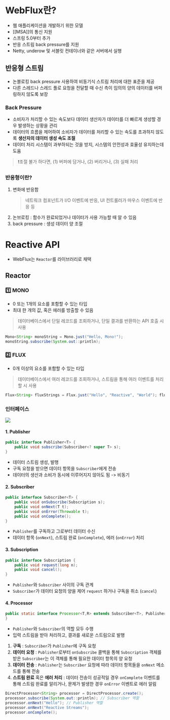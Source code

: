 # WebFlux란?
- 웹 애플리케이션을 개발하기 위한 모델
- [[MSA]]의 통신 지원
- 스프링 5.0부터 추가
- 반응 스트림 back pressure를 지원
- Netty, underow 및 서블릿 컨테이너와 같은 서버에서 실행
## 반응형 스트림
- 논블로킹 back pressure 사용하여 비동기식 스트림 처리에 대한 표준을 제공
- 다른 스레드나 스레드 풀로 요청을 전달할 때 수신 측이 임의의 양의 데이터를 버퍼링하지 않도록 보장
### Back Pressure
- 소비자가 처리할 수 있는 속도보다 데이터 생산자가 데이터를 더 빠르게 생성할 경우 발생하는 상황을 관리
- 데이터의 흐름을 제어하여 소비자가 데이터를 처리할 수 있는 속도를 초과하지 않도록 **생산자의 데이터 생성 속도 조절**
- 데이터 처리 시스템이 과부하되는 것을 방지, 시스템의 안전성과 효율성 유지하는데 도움
> ❗조절 불가 하다면,
> (1) 버퍼에 담거나, (2) 버리거나, (3) 실패 처리
### 반응형이란?
1. 변화에 반응함
	> 네트워크 컴포넌트가 I/O 이벤트에 반응, UI 컨트롤러가 마우스 이벤트에 반응 등
2. 논브로킹 : 함수가 완료되었거나 데이터가 사용 가능할 때 알 수 있음
3. back pressure : 생성 데이터 양 조절 
# Reactive API
- WebFlux는 `Reactor`를 라이브러리로 채택
## Reactor
### 1️⃣ MONO
- 0 또는 1개의 요소를 포함할 수 있는 타입
- 최대 한 개의 값, 혹은 에러를 방출할 수 있음
> 데이터베이스에서 단일 레코드를 조회하거나, 단일 결과를 반환하는 API 호출 시 사용

```java
Mono<String> monoString = Mono.just("Hello, Mono!"); 
monoString.subscribe(System.out::println);
```
### 2️⃣ FLUX
- 0개 이상의 요소를 포함할 수 있는 타입
> 데이터베이스에서 여러 레코드를 조회하거나, 스트림을 통해 여러 이벤트를 처리할 시 사용

```java
Flux<String> fluxStrings = Flux.just("Hello", "Reactive", "World"); fluxStrings.subscribe(System.out::println);
```
### 인터페이스
![](https://i.imgur.com/yJx6st6.png)
#### 1. Publisher
```java
public interface Publisher<T> {
    public void subscribe(Subscriber<? super T> s);
}
```
- 데이터 스트림 생성, 발행
- 구독 요청을 받으면 데이터 항목을 `Subscriber`에게 전송
- 데이터의 생산과 소비가 동시에 이루어지지 않아도 됨 -> 비동기
#### 2. Subscriber
```java
public interface Subscriber<T> {
    public void onSubscribe(Subscription s);
    public void onNext(T t);
    public void onError(Throwable t);
    public void onComplete();
}
```
- `Publisher`를 구독하고 그로부터 데이터 수신
- 데이터 항목 (`onNext`), 스트림 완료 (`onComplete`), 에러 (`onError`) 처리
#### 3. Subscription
```java
public interface Subscription {
    public void request(long n);
    public void cancel();
}
```
- `Publisher`와 `Subscriber` 사이의 구독 관계
- `Subscriber`가 데이터 요청의 양을 제어 `request` 하거나 구독을 취소 (`cancel`)
#### 4. Processor
```java
public static interface Processor<T,R> extends Subscriber<T>, Publisher<R> {
}
```
- `Publisher`와 `Subscriber`의 역할 모두 수행
- 입력 스트림을 받아 처리하고, 결과를 새로운 스트림으로 발행

1) **구독** : `Subscriber`가 `Publisher`에 구독 요청
2) **데이터 요청** : `Publisher`로부터 `onSubscribe` 콜백을 통해 `Subscription` 객체를 받은 `Subscriber`는 이 객체를 통해 필요한 데이터 항목의 양 요청
3) **데이터 전송** : `Publisher`는 `Subscriber` 요청에 따라 데이터 항목들을 `onNext` 메소드를 통해 전송
4) **스트림 완료** 혹은 **에러 처리** : 데이터 전송이 성공적일 경우 `onComplete` 이벤트를 통해 스트림 완료를 알리거나, 문제가 발생한 경우 `onError` 이벤트로 에러 알림

```java
DirectProcessor<String> processor = DirectProcessor.create();
processor.subscribe(System.out::println); // Subscriber 역할
processor.onNext("Hello"); // Publisher 역할
processor.onNext("Reactive Streams");
processor.onComplete();
```
